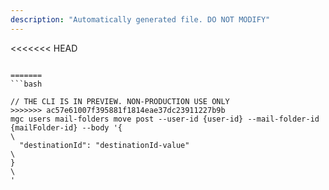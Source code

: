 ```yaml
---
description: "Automatically generated file. DO NOT MODIFY"
---
```


<<<<<<< HEAD
```cli

=======
```bash

// THE CLI IS IN PREVIEW. NON-PRODUCTION USE ONLY
>>>>>>> ac57e61007f395881f1814eae37dc23911227b9b
mgc users mail-folders move post --user-id {user-id} --mail-folder-id {mailFolder-id} --body '{\
  "destinationId": "destinationId-value"\
}\
'

```